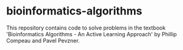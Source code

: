 # bioinformatics-algorithms
This repository contains code to solve problems in the textbook 'Bioinformatics Algorithms - An Active Learning Approach' by Phillip Compeau and Pavel Pevzner.
